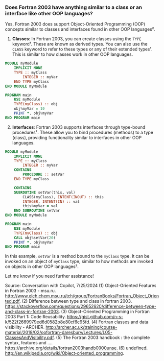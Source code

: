 ### Does Fortran 2003 have anything similar to a class or an interface like other OOP languages?

Yes, Fortran 2003 does support Object-Oriented Programming (OOP) concepts similar to classes and interfaces found in other OOP languages².

1. **Classes**: In Fortran 2003, you can create classes using the `TYPE` keyword¹. These are known as derived types. You can also use the `CLASS` keyword to refer to these types or any of their extended types¹. This is similar to how classes work in other OOP languages.

```fortran
MODULE myModule
    IMPLICIT NONE
    TYPE :: myClass
        INTEGER :: myVar
    END TYPE myClass
END MODULE myModule

PROGRAM main
    USE myModule
    TYPE(myClass) :: obj
    obj%myVar = 10
    PRINT *, obj%myVar
END PROGRAM main
```

2. **Interfaces**: Fortran 2003 supports interfaces through type-bound procedures². These allow you to bind procedures (methods) to a type (class), providing functionality similar to interfaces in other OOP languages.

```fortran
MODULE myModule
    IMPLICIT NONE
    TYPE :: myClass
        INTEGER :: myVar
    CONTAINS
        PROCEDURE :: setVar
    END TYPE myClass

    CONTAINS
    SUBROUTINE setVar(this, val)
        CLASS(myClass), INTENT(INOUT) :: this
        INTEGER, INTENT(IN) :: val
        this%myVar = val
    END SUBROUTINE setVar
END MODULE myModule

PROGRAM main
    USE myModule
    TYPE(myClass) :: obj
    CALL obj%setVar(20)
    PRINT *, obj%myVar
END PROGRAM main
```

In this example, `setVar` is a method bound to the `myClass` type. It can be invoked on an object of `myClass` type, similar to how methods are invoked on objects in other OOP languages².

Let me know if you need further assistance!

Source: Conversation with Copilot, 7/25/2024
(1) Object-Oriented Features in Fortran 2003 - msu.ru. http://www.elch.chem.msu.ru/tch/group/FortranBooks/Fortran_Object_Oriented.pdf.
(2) Difference between type and class in fortran 2003. https://stackoverflow.com/questions/29652620/difference-between-type-and-class-in-fortran-2003.
(3) Object-Oriented Programming in Fortran 2003 Part 1: Code Reusability. https://gist.github.com/n-s-k/522f2669979ed6d0582b8e80cf6c95fd.
(4) Fortran classes and data visibility - ARCHER. http://archer.ac.uk/training/course-material/2018/02/oofortran-daresbury/Lectures/L05-ClassesAndVisibility.pdf.
(5) The Fortran 2003 handbook : the complete syntax, features and .... https://archive.org/details/fortran2003handb0000unse.
(6) undefined. http://en.wikipedia.org/wiki/Object-oriented_programming.
